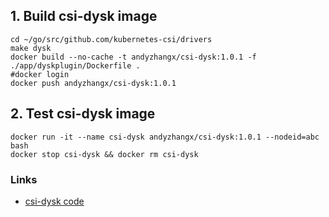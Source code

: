 ## 1. Build csi-dysk image

```
cd ~/go/src/github.com/kubernetes-csi/drivers
make dysk
docker build --no-cache -t andyzhangx/csi-dysk:1.0.1 -f ./app/dyskplugin/Dockerfile .
#docker login
docker push andyzhangx/csi-dysk:1.0.1
```

## 2. Test csi-dysk image
```
docker run -it --name csi-dysk andyzhangx/csi-dysk:1.0.1 --nodeid=abc bash
docker stop csi-dysk && docker rm csi-dysk
```

### Links
 - [csi-dysk code](https://github.com/andyzhangx/drivers/tree/dysk-init)
